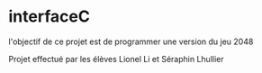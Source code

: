 # interfaceC

l'objectif de ce projet est de programmer une version du jeu 2048

Projet effectué par les élèves Lionel Li et Séraphin Lhullier
